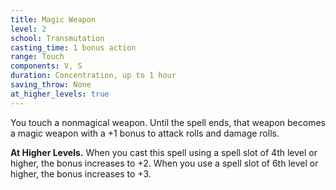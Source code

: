 ```yaml
---
title: Magic Weapon
level: 2
school: Transmutation
casting_time: 1 bonus action
range: Touch
components: V, S
duration: Concentration, up to 1 hour
saving_throw: None
at_higher_levels: true
---
```


You touch a nonmagical weapon. Until the spell ends, that weapon becomes a magic weapon with a +1 bonus to attack rolls and damage rolls.

**At Higher Levels.** When you cast this spell using a spell slot of 4th level or higher, the bonus increases to +2. When you use a spell slot of 6th level or higher, the bonus increases to +3.
